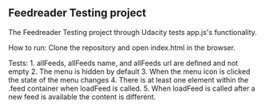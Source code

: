 ## Feedreader Testing project
  The Feedreader Testing project through Udacity tests app.js's functionality.

How to run:
    Clone the repository and open index.html in the browser.

Tests:
    1. allFeeds, allFeeds name, and allFeeds url are defined and not empty
    2. The menu is hidden by default
    3. When the menu icon is clicked the state of the menu changes
    4. There is at least one element within the .feed container when loadFeed is
       called.
    5. When loadFeed is called after a new feed is available the content is different.
